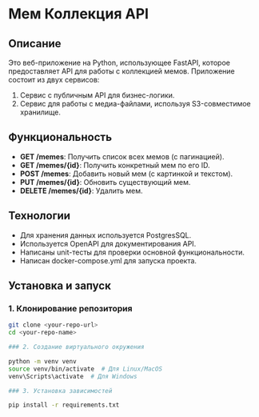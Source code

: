 # Мем Коллекция API

## Описание

Это веб-приложение на Python, использующее FastAPI, которое предоставляет API для работы с коллекцией мемов. Приложение состоит из двух сервисов:
1. Сервис с публичным API для бизнес-логики.
2. Сервис для работы с медиа-файлами, используя S3-совместимое хранилище.

## Функциональность

- **GET /memes**: Получить список всех мемов (с пагинацией).
- **GET /memes/{id}**: Получить конкретный мем по его ID.
- **POST /memes**: Добавить новый мем (с картинкой и текстом).
- **PUT /memes/{id}**: Обновить существующий мем.
- **DELETE /memes/{id}**: Удалить мем.

## Технологии

- Для хранения данных используется PostgresSQL.
- Используется OpenAPI для документирования API.
- Написаны unit-тесты для проверки основной функциональности.
- Написан docker-compose.yml для запуска проекта.

## Установка и запуск

### 1. Клонирование репозитория

```bash
git clone <your-repo-url>
cd <your-repo-name>

### 2. Создание виртуального окружения

python -m venv venv
source venv/bin/activate  # Для Linux/MacOS
venv\Scripts\activate  # Для Windows

### 3. Установка зависимостей

pip install -r requirements.txt


